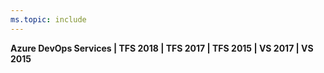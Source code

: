 ```yaml
---
ms.topic: include
---
```


**Azure DevOps Services | TFS 2018 | TFS 2017 | TFS 2015 | VS 2017 | VS 2015**
